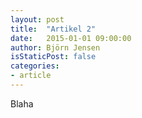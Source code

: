 ```yaml
---
layout: post
title:  "Artikel 2"
date:   2015-01-01 09:00:00
author: Björn Jensen
isStaticPost: false
categories:
- article
---
```

Blaha